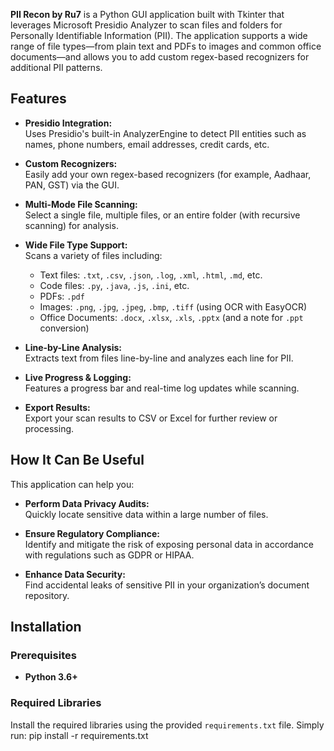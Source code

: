 **PII Recon by Ru7** is a Python GUI application built with Tkinter that leverages Microsoft Presidio Analyzer to scan files and folders for Personally Identifiable Information (PII). The application supports a wide range of file types—from plain text and PDFs to images and common office documents—and allows you to add custom regex-based recognizers for additional PII patterns.

## Features

- **Presidio Integration:**  
  Uses Presidio's built-in AnalyzerEngine to detect PII entities such as names, phone numbers, email addresses, credit cards, etc.

- **Custom Recognizers:**  
  Easily add your own regex-based recognizers (for example, Aadhaar, PAN, GST) via the GUI.

- **Multi-Mode File Scanning:**  
  Select a single file, multiple files, or an entire folder (with recursive scanning) for analysis.

- **Wide File Type Support:**  
  Scans a variety of files including:  
  - Text files: `.txt`, `.csv`, `.json`, `.log`, `.xml`, `.html`, `.md`, etc.  
  - Code files: `.py`, `.java`, `.js`, `.ini`, etc.  
  - PDFs: `.pdf`  
  - Images: `.png`, `.jpg`, `.jpeg`, `.bmp`, `.tiff` (using OCR with EasyOCR)  
  - Office Documents: `.docx`, `.xlsx`, `.xls`, `.pptx` (and a note for `.ppt` conversion)

- **Line-by-Line Analysis:**  
  Extracts text from files line-by-line and analyzes each line for PII.

- **Live Progress & Logging:**  
  Features a progress bar and real-time log updates while scanning.

- **Export Results:**  
  Export your scan results to CSV or Excel for further review or processing.

## How It Can Be Useful

This application can help you:
- **Perform Data Privacy Audits:**  
  Quickly locate sensitive data within a large number of files.

- **Ensure Regulatory Compliance:**  
  Identify and mitigate the risk of exposing personal data in accordance with regulations such as GDPR or HIPAA.

- **Enhance Data Security:**  
  Find accidental leaks of sensitive PII in your organization’s document repository.

## Installation

### Prerequisites
- **Python 3.6+**

### Required Libraries

Install the required libraries using the provided `requirements.txt` file. Simply run:
pip install -r requirements.txt
